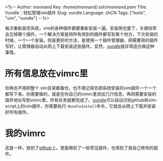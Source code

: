 <%--
Author: monnand
Key: /home/monnand/.ssh/monnand.pem
Title: Vundle：轻松管理vim插件
Slug: vundle
Language: zhCN
Tags: ["tools", "vim", "vundle"]
--%>

每次重新装完系统，vim的各种插件都要重新安装一遍。安装倒也罢了，关键经常会忘掉哪个插件。一个解决方案是把所有用到的插件都写到某个地方，下次安装的时候，一个一个安装。但是更好的方法，是使用一个插件管理器，把需要用的插件写好，让管理器自动从网上下载安装这些插件。显然，[vundle]就非常适合做这种事情。

# 所有信息放在vimrc里

你再也不用把整个.vim目录都备份，也不用记得去把系统安装的vim插件一个一个都写下来。你需要做的，就是在你自己的vimrc里添加几行信息，再把需要安装的插件地址写到vimrc里，所有任务就都完成了。[vundle]可以自动识别github和vim-script上的vim插件，你需要执行`:BundleInstall`命令，它就会从网上下载并安装好所有插件。

# 我的vimrc

还是一样，放到了[github](https://github.com/monnand/vimrc)上。里面用到了一些常见插件，也用到了我自己修改的插件。

[vundle]: https://github.com/gmarik/vundle


